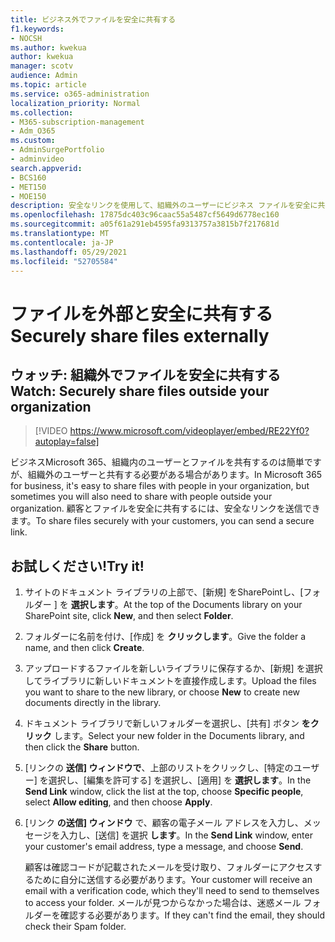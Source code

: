 ```yaml
---
title: ビジネス外でファイルを安全に共有する
f1.keywords:
- NOCSH
ms.author: kwekua
author: kwekua
manager: scotv
audience: Admin
ms.topic: article
ms.service: o365-administration
localization_priority: Normal
ms.collection:
- M365-subscription-management
- Adm_O365
ms.custom:
- AdminSurgePortfolio
- adminvideo
search.appverid:
- BCS160
- MET150
- MOE150
description: 安全なリンクを使用して、組織外のユーザーにビジネス ファイルを安全に共有する方法について説明します。
ms.openlocfilehash: 17875dc403c96caac55a5487cf5649d6778ec160
ms.sourcegitcommit: a05f61a291eb4595fa9313757a3815b7f217681d
ms.translationtype: MT
ms.contentlocale: ja-JP
ms.lasthandoff: 05/29/2021
ms.locfileid: "52705584"
---
```

# <a name="securely-share-files-externally"></a><span data-ttu-id="b29f1-103">ファイルを外部と安全に共有する</span><span class="sxs-lookup"><span data-stu-id="b29f1-103">Securely share files externally</span></span>

## <a name="watch-securely-share-files-outside-your-organization"></a><span data-ttu-id="b29f1-104">ウォッチ: 組織外でファイルを安全に共有する</span><span class="sxs-lookup"><span data-stu-id="b29f1-104">Watch: Securely share files outside your organization</span></span>

> [!VIDEO https://www.microsoft.com/videoplayer/embed/RE22Yf0?autoplay=false]

<span data-ttu-id="b29f1-105">ビジネスMicrosoft 365、組織内のユーザーとファイルを共有するのは簡単ですが、組織外のユーザーと共有する必要がある場合があります。</span><span class="sxs-lookup"><span data-stu-id="b29f1-105">In Microsoft 365 for business, it's easy to share files with people in your organization, but sometimes you will also need to share with people outside your organization.</span></span> <span data-ttu-id="b29f1-106">顧客とファイルを安全に共有するには、安全なリンクを送信できます。</span><span class="sxs-lookup"><span data-stu-id="b29f1-106">To share files securely with your customers, you can send a secure link.</span></span>

## <a name="try-it"></a><span data-ttu-id="b29f1-107">お試しください!</span><span class="sxs-lookup"><span data-stu-id="b29f1-107">Try it!</span></span>

1. <span data-ttu-id="b29f1-108">サイトのドキュメント ライブラリの上部で、[新規] をSharePointし、[フォルダー ] を **選択します**。</span><span class="sxs-lookup"><span data-stu-id="b29f1-108">At the top of the Documents library on your SharePoint site, click **New**, and then select **Folder**.</span></span>
1. <span data-ttu-id="b29f1-109">フォルダーに名前を付け、[作成] を **クリックします**。</span><span class="sxs-lookup"><span data-stu-id="b29f1-109">Give the folder a name, and then click **Create**.</span></span>
1. <span data-ttu-id="b29f1-110">アップロードするファイルを新しいライブラリに保存するか、[新規] を選択してライブラリに新しいドキュメントを直接作成します。</span><span class="sxs-lookup"><span data-stu-id="b29f1-110">Upload the files you want to share to the new library, or choose **New** to create new documents directly in the library.</span></span>
1. <span data-ttu-id="b29f1-111">ドキュメント ライブラリで新しいフォルダーを選択し、[共有] ボタン **をクリック** します。</span><span class="sxs-lookup"><span data-stu-id="b29f1-111">Select your new folder in the Documents library, and then click the **Share** button.</span></span>
1. <span data-ttu-id="b29f1-112">[リンクの **送信] ウィンドウで**、上部のリストをクリックし、[特定のユーザー] を選択し、[編集を許可する] を選択し、[適用] を **選択します**。</span><span class="sxs-lookup"><span data-stu-id="b29f1-112">In the **Send Link** window, click the list at the top, choose **Specific people**, select **Allow editing**, and then choose **Apply**.</span></span>
1. <span data-ttu-id="b29f1-113">[リンク **の送信] ウィンドウ** で、顧客の電子メール アドレスを入力し、メッセージを入力し、[送信] を選択 **します**。</span><span class="sxs-lookup"><span data-stu-id="b29f1-113">In the **Send Link** window, enter your customer's email address, type a message, and choose **Send**.</span></span>

    <span data-ttu-id="b29f1-114">顧客は確認コードが記載されたメールを受け取り、フォルダーにアクセスするために自分に送信する必要があります。</span><span class="sxs-lookup"><span data-stu-id="b29f1-114">Your customer will receive an email with a verification code, which they'll need to send to themselves to access your folder.</span></span> <span data-ttu-id="b29f1-115">メールが見つからなかった場合は、迷惑メール フォルダーを確認する必要があります。</span><span class="sxs-lookup"><span data-stu-id="b29f1-115">If they can't find the email, they should check their Spam folder.</span></span>

